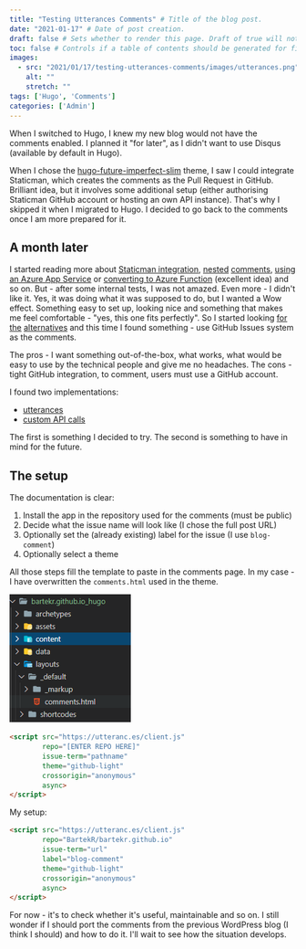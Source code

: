 ```yaml
---
title: "Testing Utterances Comments" # Title of the blog post.
date: "2021-01-17" # Date of post creation.
draft: false # Sets whether to render this page. Draft of true will not be rendered.
toc: false # Controls if a table of contents should be generated for first-level links automatically.
images:
  - src: "2021/01/17/testing-utterances-comments/images/utterances.png"
    alt: ""
    stretch: ""
tags: ['Hugo', 'Comments']
categories: ['Admin']
---
```


When I switched to Hugo, I knew my new blog would not have the comments enabled. I planned it "for later", as I didn't want to use Disqus (available by default in Hugo).

When I chose the [hugo-future-imperfect-slim](https://github.com/pacollins/hugo-future-imperfect-slim) theme, I saw I could integrate Staticman, which creates the comments as the Pull Request in GitHub. Brilliant idea, but it involves some additional setup (either authorising Staticman GitHub account or hosting an own API instance). That's why I skipped it when I migrated to Hugo. I decided to go back to the comments once I am more prepared for it.

## A month later

I started reading more about [Staticman integration](https://travisdowns.github.io/blog/2020/02/05/now-with-comments.html), [nested](https://yasoob.me/posts/running_staticman_on_static_hugo_blog_with_nested_comments/) [comments](https://dancwilliams.com/hugo-staticman-nested-replies-and-email-notifications/), [using an Azure App Service](https://hajekj.net/2020/04/15/staticman-setup-in-app-service/) or [converting to Azure Function](https://github.com/UliPlabst/staticman-azure-fn) (excellent idea) and so on. But - after some internal tests, I was not amazed. Even more - I didn't like it. Yes, it was doing what it was supposed to do, but I wanted a Wow effect. Something easy to set up, looking nice and something that makes me feel comfortable - "yes, this one fits perfectly". So I started looking [for](https://lisakov.com/projects/open-source-comments/) [the](https://fedidat.com/530-blog-comments/) [alternatives](https://cavelab.dev/wiki/Commenting_systems_for_websites) and this time I found something - use GitHub Issues system as the comments.

The pros - I want something out-of-the-box, what works, what would be easy to use by the technical people and give me no headaches.
The cons - tight GitHub integration, to comment, users must use a GitHub account.

I found two implementations:

- [utterances](https://utteranc.es/)
- [custom API calls](http://donw.io/post/github-comments/)

The first is something I decided to try. The second is something to have in mind for the future.

## The setup

The documentation is clear:

1. Install the app in the repository used for the comments (must be public)
2. Decide what the issue name will look like (I chose the full post URL)
3. Optionally set the (already existing) label for the issue (I use `blog-comment`)
4. Optionally select a theme

All those steps fill the template to paste in the comments page. In my case - I have overwritten the `comments.html` used in the theme.

![custom layout partial](images/LayoutCommentsPartial.png#center)

```html
<script src="https://utteranc.es/client.js"
        repo="[ENTER REPO HERE]"
        issue-term="pathname"
        theme="github-light"
        crossorigin="anonymous"
        async>
</script>
```

My setup:

```html
<script src="https://utteranc.es/client.js"
        repo="BartekR/bartekr.github.io"
        issue-term="url"
        label="blog-comment"
        theme="github-light"
        crossorigin="anonymous"
        async>
</script>
```

For now - it's to check whether it's useful, maintainable and so on. I still wonder if I should port the comments from the previous WordPress blog (I think I should) and how to do it. I'll wait to see how the situation develops.
